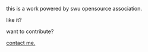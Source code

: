 this is a work powered by swu opensource association.

like it?

want to contribute?

[contact me.](mailto:meetxxk@gmail.com)



